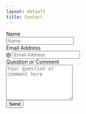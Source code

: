 ```yaml
---
layout: default
title: Contact
---
```

<form class="form-horizontal" name="commentform" method="POST" action="http://formspree.io/mdlee12@gmail.com">
    <div class="form-group">
        <label class="control-label col-md-4" for="name">Name</label>
        <div class="col-md-6">
            <input type="text" class="form-control" id="name" name="name" placeholder="Name"/>
        </div>
    </div>
    <div class="form-group">
        <label class="control-label col-md-4" for="email">Email Address</label>
        <div class="col-md-6 input-group">
        <span class="input-group-addon">@</span>
            <input type="email" class="form-control" id="email" name="email" placeholder="Email Address"/>
        </div>
    </div>
    <div class="form-group">
        <label class="control-label col-md-4" for="comment">Question or Comment</label>
        <div class="col-md-6">
            <textarea rows="6" class="form-control" id="comments" name="comments" placeholder="Your question or comment here"></textarea>
        </div>
    </div>
    <div class="form-group">
        <div class="col-md-6">
            <button type="submit" value="Submit" class="btn btn-custom pull-right">Send</button>
        </div>
    </div>
</form>
